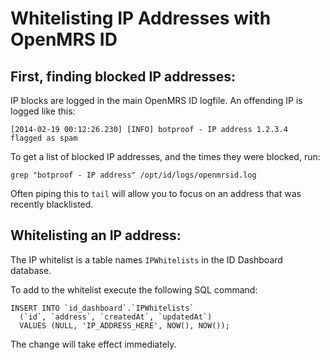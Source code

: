 Whitelisting IP Addresses with OpenMRS ID
========

First, finding blocked IP addresses:
--------

IP blocks are logged in the main OpenMRS ID logfile. An offending IP is logged
like this:

    [2014-02-19 00:12:26.230] [INFO] botproof - IP address 1.2.3.4 
    flagged as spam

To get a list of blocked IP addresses, and the times they were blocked, run:

    grep "botproof - IP address" /opt/id/logs/openmrsid.log

Often piping this to `tail` will allow you to focus on an address that was
recently blacklisted.


Whitelisting an IP address:
--------

The IP whitelist is a table names `IPWhitelists` in the ID Dashboard database.

To add to the whitelist execute the following SQL command: 

    INSERT INTO `id_dashboard`.`IPWhitelists`
      (`id`, `address`, `createdAt`, `updatedAt`)
      VALUES (NULL, 'IP_ADDRESS_HERE', NOW(), NOW());

The change will take effect immediately.